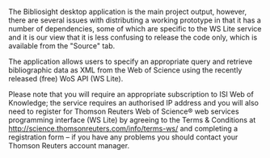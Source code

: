 The Bibliosight desktop application is the main project output, however, there are several issues with distributing a working prototype in that it has a number of dependencies, some of which are specific to the WS Lite service and it is our view that it is less confusing to release the code only, which is available from the "Source" tab.

The application allows users to specify an appropriate query and retrieve bibliographic data as XML from the Web of Science using the recently released (free) WoS API (WS Lite).

Please note that you will require an appropriate subscription to ISI Web of Knowledge; the service requires an authorised IP address and you will also need to register for Thomson Reuters Web of Science® web services programming interface (WS Lite) by agreeing to the Terms & Conditions at http://science.thomsonreuters.com/info/terms-ws/ and completing a registration form – if you have any problems you should contact your Thomson Reuters account manager.